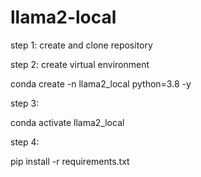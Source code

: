 # llama2-local

step 1: 
        create and clone repository

step 2:
        create virtual environment

conda create -n llama2_local python=3.8 -y

step 3:

conda activate llama2_local

step 4:

pip install -r requirements.txt